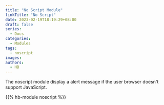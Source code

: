```yaml
---
title: "No Script Module"
linkTitle: "No Script"
date: 2023-02-19T18:19:29+08:00
draft: false
series:
  - Docs
categories:
  - Modules
tags:
  - noscript
images:
authors:
  - HB
---
```


The noscript module display a alert message if the user browser doesn't support JavaScript.

<!--more-->

{{% hb-module noscript %}}
